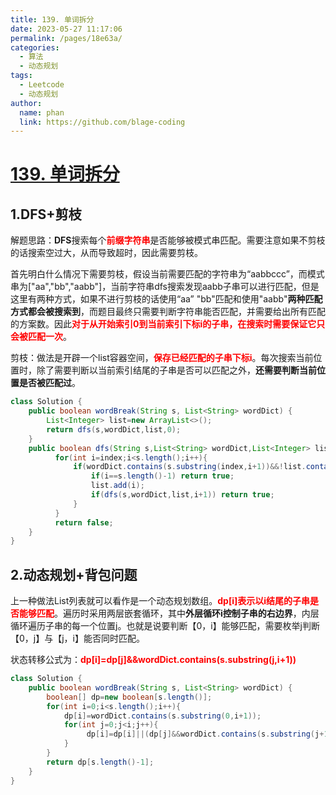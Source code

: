 ```yaml
---
title: 139. 单词拆分
date: 2023-05-27 11:17:06
permalink: /pages/18e63a/
categories:
  - 算法
  - 动态规划
tags:
  - Leetcode
  - 动态规划
author: 
  name: phan
  link: https://github.com/blage-coding
---
```

# [139. 单词拆分](https://leetcode.cn/problems/word-break/)

## 1.DFS+剪枝

解题思路：**DFS**搜索每个<font color="red">**前缀字符串**</font>是否能够被模式串匹配。需要注意如果不剪枝的话搜索空过大，从而导致超时，因此需要剪枝。

首先明白什么情况下需要剪枝，假设当前需要匹配的字符串为“aabbccc”，而模式串为["aa","bb","aabb"]，当前字符串dfs搜索发现aabb子串可以进行匹配，但是这里有两种方式，如果不进行剪枝的话使用“aa” "bb"匹配和使用"aabb"**两种匹配方式都会被搜索到**，而题目最终只需要判断字符串能否匹配，并需要给出所有匹配的方案数。因此<font color="red">**对于从开始索引0到当前索引下标i的子串，在搜索时需要保证它只会被匹配一次**</font>。

剪枝：做法是开辟一个list容器空间，<font color="red">**保存已经匹配的子串下标i**</font>。每次搜索当前位置时，除了需要判断以当前索引结尾的子串是否可以匹配之外，**还需要判断当前位置是否被匹配过**。

```java
class Solution {
    public boolean wordBreak(String s, List<String> wordDict) {
        List<Integer> list=new ArrayList<>();
        return dfs(s,wordDict,list,0);
    }
    public boolean dfs(String s,List<String> wordDict,List<Integer> list,int index){
          for(int i=index;i<s.length();i++){
              if(wordDict.contains(s.substring(index,i+1))&&!list.contains(i)){
                  if(i==s.length()-1) return true;
                  list.add(i);
                  if(dfs(s,wordDict,list,i+1)) return true;
              }
          }
          return false;  
    }
}
```

## 2.动态规划+背包问题

上一种做法List列表就可以看作是一个动态规划数组。<font color="red">**dp\[i\]表示以i结尾的子串是否能够匹配**</font>。遍历时采用两层嵌套循环，其中**外层循环i控制子串的右边界**，内层循环遍历子串的每一个位置j。也就是说要判断【0，i】能够匹配，需要枚举j判断【0，j】与【j，i】能否同时匹配。

状态转移公式为：<font color="red">**dp\[i\]=dp\[j\]&&wordDict.contains(s.substring(j,i+1))**</font>

```java
class Solution {
    public boolean wordBreak(String s, List<String> wordDict) {
        boolean[] dp=new boolean[s.length()];
        for(int i=0;i<s.length();i++){
            dp[i]=wordDict.contains(s.substring(0,i+1));
            for(int j=0;j<i;j++){
                 dp[i]=dp[i]||(dp[j]&&wordDict.contains(s.substring(j+1,i+1)));
            }
        }
        return dp[s.length()-1];
    }
}
```

